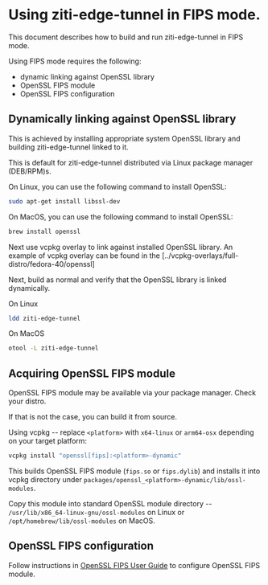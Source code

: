 Using ziti-edge-tunnel in FIPS mode.
========================================================

This document describes how to build and run ziti-edge-tunnel in FIPS mode.

Using FIPS mode requires the following:
- dynamic linking against OpenSSL library
- OpenSSL FIPS module
- OpenSSL FIPS configuration

## Dynamically linking against OpenSSL library

This is achieved by installing appropriate system OpenSSL library 
and building ziti-edge-tunnel linked to it.

This is default for ziti-edge-tunnel distributed via Linux package manager (DEB/RPM)s.

On Linux, you can use the following command to install OpenSSL:
```sh
sudo apt-get install libssl-dev
```
On MacOS, you can use the following command to install OpenSSL:
```sh
brew install openssl
```
Next use vcpkg overlay to link against installed OpenSSL library.
An example of vcpkg overlay can be found in the [../vcpkg-overlays/full-distro/fedora-40/openssl]

Next, build as normal and verify that the OpenSSL library is linked dynamically.

On Linux
```sh
ldd ziti-edge-tunnel
```

On MacOS
```sh
otool -L ziti-edge-tunnel
```

## Acquiring OpenSSL FIPS module

OpenSSL FIPS module may be available via your package manager. Check your distro.

If that is not the case, you can build it from source.

Using vcpkg -- replace `<platform>` with `x64-linux` or `arm64-osx` depending on your target platform:
```sh
vcpkg install "openssl[fips]:<platform>-dynamic"
```

This builds OpenSSL FIPS module (`fips.so` or `fips.dylib`) and installs it into vcpkg directory 
under `packages/openssl_<platform>-dynamic/lib/ossl-modules`. 

Copy this module into standard OpenSSL module directory -- 
`/usr/lib/x86_64-linux-gnu/ossl-modules` on Linux or `/opt/homebrew/lib/ossl-modules` on MacOS.

## OpenSSL FIPS configuration
Follow instructions in [OpenSSL FIPS User Guide](https://docs.openssl.org/master/man7/fips_module) 
to configure OpenSSL FIPS module.
